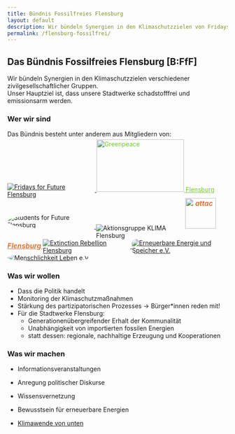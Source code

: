 ```yaml
---
title: Bündnis Fossilfreies Flensburg
layout: default
description: Wir bündeln Synergien in den Klimaschutzzielen von Fridays for Future, Greenpeace, Attac, Aktionsgruppe KLIMA Flensburg und vielen anderen. Unser Hauptziel ist, dass die Stadtwerke Flensburg schadstofffrei und emissionsarm werden.
permalink: /flensburg-fossilfrei/
---
```


## Das Bündnis Fossilfreies Flensburg [B:FfF]

Wir bündeln Synergien in den Klimaschutzzielen verschiedener zivilgesellschaftlicher Gruppen.  
Unser Hauptziel ist, dass unsere Stadtwerke schadstofffrei und emissionsarm werden.

### Wer wir sind

Das Bündnis besteht unter anderem aus Mitgliedern von:

<div id="members" class="grid">
    <a href="https://www.facebook.com/Fridays-for-Future-Flensburg-2423163701300656/" class="grid-item fff">
      <img src="//:0" data-src="{{ "assets/images/members/fff-flensburg.png" | relative_url }}" alt="Fridays for Future Flensburg" class="lazyload">
    </a>
    <a href="https://www.flensburg.greenpeace.de/" class="grid-item greenpeace">
      <img src="//:0" data-src="{{ "assets/images/members/greenpeace_logo.svg" | relative_url }}" alt="Greenpeace" class="lazyload">
      <span>Flensburg</span>
    </a>
    <a class="sff grid-item" href="https://klimaschutz.campus-flensburg.de/?page_id=4533">
      <div class="trim">
        <img src="//:0" alt="Students for Future Flensburg" data-src="{{ "assets/images/members/sff-flensburg.jpg" | relative_url }}" class="lazyload">
      </div>
    </a>
    <a class="ag-klima grid-item">
      <img alt="Aktionsgruppe KLIMA Flensburg" src="//:0" data-src="{{ "assets/images/members/akf.jpg" | relative_url }}" class="lazyload">
    </a>
    <a class="attac grid-item" href="https://www.attac-netzwerk.de/flensburg/startseite/">
      <img alt="attac" src="//:0" data-src="{{ "assets/images/members/attac.png" | relative_url }}" class="lazyload">
      <span>Flensburg</span>
    </a>
    <a class="xr grid-item" href="https://twitter.com/XR_Flensburg">
      <img src="//:0" data-src="{{ "assets/images/members/xr-flensburg.png" | relative_url }}" alt="Extinction Rebellion Flensburg" class="lazyload">
    </a>
    <a class="ees grid-item" href="https://ees-ev.de/"  title="Erneuerbare Energie und Speicher e.V.">
      <img alt="Erneuerbare Energie und Speicher e.V." src="//:0" data-src="{{ "assets/images/members/ees.png" | relative_url }}" class="lazyload">
    </a>
    <a class="menleb grid-item" href="https://menschlichkeit-leben.de/" title="Menschlichkeit Leben e.V.">
      <img alt="Menschlichkeit Leben e.V." src="//:0" data-src="{{ "assets/images/members/menleb.jpg" | relative_url }}" class="lazyload">
    </a>
</div>


### Was wir wollen

* Dass die Politik handelt
* Monitoring der Klimaschutzmaßnahmen
* Stärkung des partizipatorischen Prozesses
  → Bürger*innen reden mit!
* Für die Stadtwerke Flensburg:
    * Generationenübergreifender Erhalt der Kommunalität
    * Unabhängigkeit von importierten fossilen Energien
    * statt dessen: regionale, nachhaltige Erzeugung und Kooperationen

### Was wir machen

* Informationsveranstaltungen
* Anregung politischer Diskurse
* Wissensvernetzung
* Bewusstsein für erneuerbare Energien
* [Klimawende von unten][b3f-klimawende]


  [b3f-klimawende]: https://www.klimawende.org/flensburg-fossilfrei


<style>
	#members {
    margin-bottom: 1em;
  }

  #main .grid-item, #main .grid-item:hover {
    float: left;
    border-bottom: none;
    min-width: 200px;
    min-height: 120px;
    max-height: 150px;
    position: relative;
    text-align: center;
    user-select: none;
    line-height: inherit;
    display: inline-block;
    margin: 0 auto 10px auto;
  }

  @media screen and (max-width: 736px) {

    #members .grid-item, #members .grid-item:hover {
      width: 50%;
      outline: 10px solid transparent;
      min-height: auto;
      min-width: auto;
      max-width: 50%;
    }

    #members .grid-item:nth-child(odd) {
      padding-right: 4px;
    }

    #members .grid-item:nth-child(even) {
      padding-left: 4px;
    }

    #members .grid-item img {
      max-width: 100%;
      width: auto;
    }

    #members .grid-item.attac img {
      height: auto;
    }

    #members .attac span {
      left: 60%;
      bottom: 5px;
    }

    #members .greenpeace	span {
      top: 56%;
      right: 0;
    }
  }

  @media screen and (max-width: 480px) {
    #members .attac span {
      top: 0;
      margin-top: 18vw;
      left: auto;
      right: 0;
    }

    #members .greenpeace	span {
      top: 50%;
      right: 0;
    }
  }

  .grid-item .lazyloaded + span {
    position: absolute;
  }

  .grid-item img {
    max-height: 140px;
    max-width: 200px;
    vertical-align: middle;
  }

  #members .greenpeace, #members .greenpeace:hover {
    color: #73c82c;
  }
  
  .greenpeace img {
    width: 200px;
    height: 120px;
    margin-top: -10px;
    vertical-align: baseline;
  }

  .greenpeace	span {
    top: 46%;
    right: 0;
  }

  .sff .trim {
    overflow: hidden;
    border-radius: 50%;
    display: inline-block
  }

  .sff img {
    margin-top: -2px;
    margin-left: -1px;
    max-height: 144px;    
  }

  #members .attac, #members .attac:hover {
    color: #eb6721;
    font-style: italic;
    font-weight: 600;
    font-size: 16px;
    height: 120px;
    text-align: center;
    padding: 1em 0;
  }
  
  .grid-item.attac img {
    height: 70px;
    vertical-align: baseline;
  }
    
  .attac span {
    bottom: 32px;
    right: 24px;
  }

  .ees img {
    max-height: 120px;
    border-radius: 10px;
  }

  .ag-klima img {
    margin-top: 22px;
  }
  
  .menleb img {
    border-radius: 50%;
  }  
</style>
<script src="{{ "assets/js/lib/masonry-layout-4.2.2.min.js" | relative_url }}"></script>
<script>
  var elem = document.querySelector('.grid');
  var msnry = new Masonry(elem, {
    itemSelector: '.grid-item',
    horizontalOrder: true
  });

  document.addEventListener("lazyloaded", function(e) {
    msnry.layout();
  });

</script>